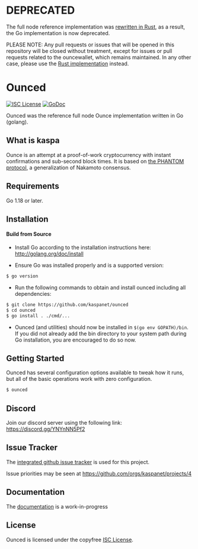 # DEPRECATED

The full node reference implementation was [rewritten in Rust](https://github.com/kaspanet/rusty-kaspa), as a result, the Go implementation is now deprecated.

PLEASE NOTE: Any pull requests or issues that will be opened in this repository will be closed without treatment, except for issues or pull requests related to the ouncewallet, which remains maintained. In any other case, please use the [Rust implementation](https://github.com/kaspanet/rusty-kaspa) instead.

# Ounced

[![ISC License](http://img.shields.io/badge/license-ISC-blue.svg)](https://choosealicense.com/licenses/isc/)
[![GoDoc](https://img.shields.io/badge/godoc-reference-blue.svg)](http://godoc.org/github.com/kaspanet/ounced)

Ounced was the reference full node Ounce implementation written in Go (golang).

## What is kaspa

Ounce is an attempt at a proof-of-work cryptocurrency with instant confirmations and sub-second block times. It is based on [the PHANTOM protocol](https://eprint.iacr.org/2018/104.pdf), a generalization of Nakamoto consensus.

## Requirements

Go 1.18 or later.

## Installation

#### Build from Source

- Install Go according to the installation instructions here:
  http://golang.org/doc/install

- Ensure Go was installed properly and is a supported version:

```bash
$ go version
```

- Run the following commands to obtain and install ounced including all dependencies:

```bash
$ git clone https://github.com/kaspanet/ounced
$ cd ounced
$ go install . ./cmd/...
```

- Ounced (and utilities) should now be installed in `$(go env GOPATH)/bin`. If you did
  not already add the bin directory to your system path during Go installation,
  you are encouraged to do so now.

## Getting Started

Ounced has several configuration options available to tweak how it runs, but all
of the basic operations work with zero configuration.

```bash
$ ounced
```

## Discord

Join our discord server using the following link: https://discord.gg/YNYnNN5Pf2

## Issue Tracker

The [integrated github issue tracker](https://github.com/kaspanet/ounced/issues)
is used for this project.

Issue priorities may be seen at https://github.com/orgs/kaspanet/projects/4

## Documentation

The [documentation](https://github.com/kaspanet/docs) is a work-in-progress

## License

Ounced is licensed under the copyfree [ISC License](https://choosealicense.com/licenses/isc/).
